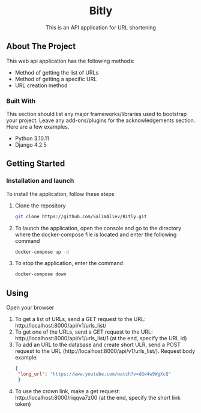 
<!-- PROJECT LOGO -->
<br />
<div align="center">


  <h1 align="center">Bitly</h1>

  <p align="center">
    This is an API application for URL shortening
  </p>
</div>

<!-- ABOUT THE PROJECT -->
## About The Project

This web api application has the following methods:
* Method of getting the list of URLs
* Method of getting a specific URL
* URL creation method



### Built With

This section should list any major frameworks/libraries used to bootstrap your project. Leave any add-ons/plugins for the acknowledgements section. Here are a few examples.

* Python 3.10.11
* Django 4.2.5

<!-- GETTING STARTED -->
## Getting Started

### Installation and launch

To install the application, follow these steps

1. Clone the repository
   ```sh
   git clone https://github.com/SalimAliev/Bitly.git
   ```
2. To launch the application, open the console and go to the directory where the docker-compose file is located and enter the following command
   ```sh
   docker-compose up -d
   ```
3. To stop the application, enter the command
   ```sh
   docker-compose down
   ```

## Using
Open your browser
1. To get a list of URLs, send a GET request to the URL: http://localhost:8000/api/v1/urls_list/
2. To get one of the URLs, send a GET request to the URL: http://localhost:8000/api/v1/urls_list/1 (at the end, specify the URL id)
3. To add an URL to the database and create short ULR, send a POST request to the URL (http://localhost:8000/api/v1/urls_list/). Request body example:
   ```json
   {
    "long_url": "https://www.youtube.com/watch?v=dQw4w9WgXcQ"
    }
   ```
4. To use the crown link, make a get request: http://localhost:8000/riqqva7z00 (at the end, specify the short link token)
